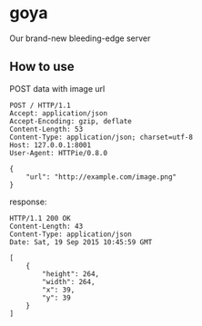 # goya
Our brand-new bleeding-edge server

## How to use

POST data with image url

```
POST / HTTP/1.1
Accept: application/json
Accept-Encoding: gzip, deflate
Content-Length: 53
Content-Type: application/json; charset=utf-8
Host: 127.0.0.1:8001
User-Agent: HTTPie/0.8.0

{
    "url": "http://example.com/image.png"
}
```

response:

```
HTTP/1.1 200 OK
Content-Length: 43
Content-Type: application/json
Date: Sat, 19 Sep 2015 10:45:59 GMT

[
    {
        "height": 264,
        "width": 264,
        "x": 39,
        "y": 39
    }
]
```
